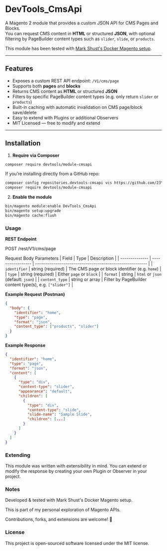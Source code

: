 # DevTools_CmsApi

A Magento 2 module that provides a custom JSON API for CMS Pages and Blocks.  
You can request CMS content in **HTML** or structured **JSON**, with optional filtering by PageBuilder content types such as `slider`, `slide`, or `products`.

This module has been tested with [Mark Shust's Docker Magento setup](https://github.com/markshust/docker-magento).  

---

## Features

- Exposes a custom REST API endpoint: `/V1/cms/page`
- Supports both **pages** and **blocks**
- Returns CMS content as **HTML** or structured **JSON**
- Filters by specific PageBuilder content types (e.g. only return `slider` or `products`)
- Built-in caching with automatic invalidation on CMS page/block save/delete
- Easy to extend with Plugins or additional Observers
- MIT Licensed — free to modify and extend

---

## Installation

1. **Require via Composer**


 ```bash
 composer require devtools/module-cmsapi
 ```

If you’re installing directly from a GitHub repo:

```bash
composer config repositories.devtools-cmsapi vcs https://github.com/23Yashu/module-cmsapi.git
composer require devtools/module-cmsapi
```

2. **Enable the module**

```bash
bin/magento module:enable DevTools_CmsApi
bin/magento setup:upgrade
bin/magento cache:flush
```


### Usage
**REST Endpoint**

POST /rest/V1/cms/page

Request Body Parameters
| Field          | Type              | Description                                              |
| -------------- | ----------------- | -------------------------------------------------------- |
| `identifier`   | string (required) | The CMS page or block identifier (e.g. `home`)           |
| `type`         | string (required) | Either `page` or `block`                                 |
| `format`       | string            | `html` or `json` (default: `json`)                       |
| `content_type` | string or array   | Filter by PageBuilder content type(s), e.g. `["slider"]` |


**Example Request (Postman)**
```json
{
  "body": {
    "identifier": "home",
    "type": "page",
    "format": "json",
    "content_type": ["products", "slider"]
  }
}
```

**Example Response**
```json
{
  "identifier": "home",
  "type": "page",
  "format": "json",
  "content": [
    {
      "type": "div",
      "content-type": "slider",
      "appearance": "default",
      "children": [
        {
          "type": "div",
          "content-type": "slide",
          "slide-name": "Sample Slide",
          "children": [...]
        }
      ]
    }
  ]
}
```

### Extending
This module was written with extensibility in mind.
You can extend or modify the response by creating your own Plugin or Observer in your project.

### Notes
Developed & tested with Mark Shust's Docker Magento setup.

This is part of my personal exploration of Magento APIs.

Contributions, forks, and extensions are welcome! 🎉

### License
This project is open-sourced software licensed under the MIT license.
